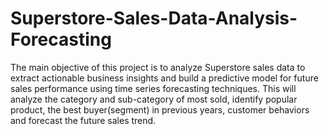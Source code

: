# Superstore-Sales-Data-Analysis-Forecasting
The main objective of this project is to analyze Superstore sales data to extract actionable business insights and build a predictive model for future sales performance using time series forecasting techniques. This will  analyze the category and sub-category of most sold, identify popular product, the best buyer(segment) in previous years, customer behaviors and forecast the future sales trend.
